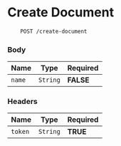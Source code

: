 # Create Document

```sh
    POST /create-document
```

### Body

| Name | Type | Required |
| --- | --- | --- |
| `name` | `String` | **FALSE** |

### Headers

| Name | Type | Required |
| --- | --- | --- |
| `token` | `String` | **TRUE** |

